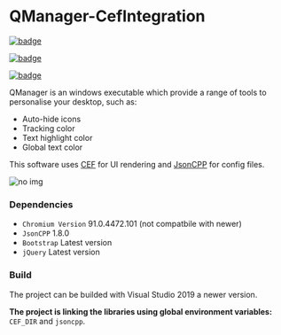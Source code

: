 # QManager-CefIntegration
[![badge](https://img.shields.io/badge/C%2B%2B-17-brightgreen)]() 

[![badge](https://img.shields.io/github/issues/johnl28/QManager-CefIntegration)]() 

[![badge](https://img.shields.io/github/license/johnl28/QManager-CefIntegration)](https://github.com/johnl28/QManager-CefIntegration/blob/main/LICENSE.txt)

QManager is an windows executable which provide a range of tools to personalise your desktop, such as:
* Auto-hide icons
* Tracking color
* Text highlight color
* Global text color

This software uses [CEF](https://bitbucket.org/chromiumembedded/cef/src/master/) for UI rendering and [JsonCPP](https://github.com/open-source-parsers/jsoncpp) for config files.


![no img](https://i.imgur.com/y2b9A9j.png)

### Dependencies

* `Chromium Version` 91.0.4472.101 (not compatbile with newer)
* `JsonCPP` 1.8.0
* `Bootstrap` Latest version
* `jQuery` Latest version


### Build

The project can be builded with Visual Studio 2019 a newer version.

**The project is linking the libraries using global environment variables:** `CEF_DIR` and `jsoncpp`.
